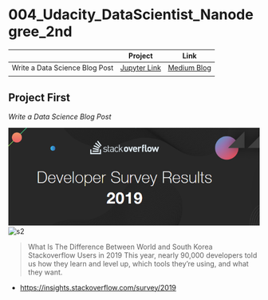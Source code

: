 # 004_Udacity_DataScientist_Nanodegree_2nd




||Project|Link|
|:---:|:---:|:---:|
|Write a Data Science Blog Post|[Jupyter Link](https://github.com/NamWoo/Write-a-Data-Science-Blog-Post/blob/master/project1_Write%20A%20Data%20Science%20Blog%20Post/project_survey.ipynb)|[Medium Blog](https://medium.com/@pre3ice/write-a-data-science-blog-post-344cdc866838)
||||


## Project First
*Write a Data Science Blog Post*

![s1](./project1/stack.PNG)
![s2](https://i.stack.imgur.com/qHF2K.png)
>What Is The Difference Between World and South Korea Stackoverflow Users in 2019
This year, nearly 90,000 developers told us how they learn and level up, which tools they’re using, and what they want.

* https://insights.stackoverflow.com/survey/2019

